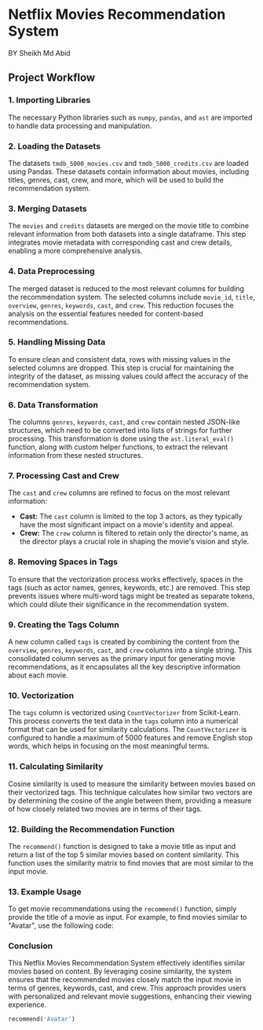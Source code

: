 # Netflix Movies Recommendation System
BY Sheikh Md Abid

## Project Workflow

### 1. Importing Libraries
The necessary Python libraries such as `numpy`, `pandas`, and `ast` are imported to handle data processing and manipulation.

### 2. Loading the Datasets
The datasets `tmdb_5000_movies.csv` and `tmdb_5000_credits.csv` are loaded using Pandas. These datasets contain information about movies, including titles, genres, cast, crew, and more, which will be used to build the recommendation system.

### 3. Merging Datasets
The `movies` and `credits` datasets are merged on the movie title to combine relevant information from both datasets into a single dataframe. This step integrates movie metadata with corresponding cast and crew details, enabling a more comprehensive analysis.

### 4. Data Preprocessing
The merged dataset is reduced to the most relevant columns for building the recommendation system. The selected columns include `movie_id`, `title`, `overview`, `genres`, `keywords`, `cast`, and `crew`. This reduction focuses the analysis on the essential features needed for content-based recommendations.

### 5. Handling Missing Data
To ensure clean and consistent data, rows with missing values in the selected columns are dropped. This step is crucial for maintaining the integrity of the dataset, as missing values could affect the accuracy of the recommendation system.

### 6. Data Transformation
The columns `genres`, `keywords`, `cast`, and `crew` contain nested JSON-like structures, which need to be converted into lists of strings for further processing. This transformation is done using the `ast.literal_eval()` function, along with custom helper functions, to extract the relevant information from these nested structures.

### 7. Processing Cast and Crew
The `cast` and `crew` columns are refined to focus on the most relevant information:

- **Cast:** The `cast` column is limited to the top 3 actors, as they typically have the most significant impact on a movie's identity and appeal.
- **Crew:** The `crew` column is filtered to retain only the director's name, as the director plays a crucial role in shaping the movie's vision and style.

### 8. Removing Spaces in Tags
To ensure that the vectorization process works effectively, spaces in the tags (such as actor names, genres, keywords, etc.) are removed. This step prevents issues where multi-word tags might be treated as separate tokens, which could dilute their significance in the recommendation system.

### 9. Creating the Tags Column
A new column called `tags` is created by combining the content from the `overview`, `genres`, `keywords`, `cast`, and `crew` columns into a single string. This consolidated column serves as the primary input for generating movie recommendations, as it encapsulates all the key descriptive information about each movie.

### 10. Vectorization
The `tags` column is vectorized using `CountVectorizer` from Scikit-Learn. This process converts the text data in the `tags` column into a numerical format that can be used for similarity calculations. The `CountVectorizer` is configured to handle a maximum of 5000 features and remove English stop words, which helps in focusing on the most meaningful terms.

### 11. Calculating Similarity
Cosine similarity is used to measure the similarity between movies based on their vectorized tags. This technique calculates how similar two vectors are by determining the cosine of the angle between them, providing a measure of how closely related two movies are in terms of their tags.

### 12. Building the Recommendation Function
The `recommend()` function is designed to take a movie title as input and return a list of the top 5 similar movies based on content similarity. This function uses the similarity matrix to find movies that are most similar to the input movie.

### 13. Example Usage
To get movie recommendations using the `recommend()` function, simply provide the title of a movie as input. For example, to find movies similar to "Avatar", use the following code:

### Conclusion
This Netflix Movies Recommendation System effectively identifies similar movies based on content. By leveraging cosine similarity, the system ensures that the recommended movies closely match the input movie in terms of genres, keywords, cast, and crew. This approach provides users with personalized and relevant movie suggestions, enhancing their viewing experience.

```python
recommend('Avatar')





